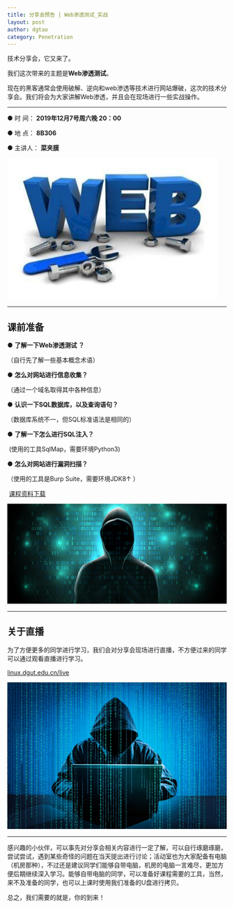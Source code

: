 ```yaml
---
title: 分享会预告 | Web渗透测试_实战
layout: post
author: dgtao
category: Penetration
---
```

技术分享会，它又来了。

我们这次带来的主题是**Web渗透测试**。

现在的黑客通常会使用破解、逆向和web渗透等技术进行网站爆破，这次的技术分享会。我们将会为大家讲解Web渗透，并且会在现场进行一些实战操作。    


----

 ●  时   间： **2019年12月7号周六晚 20：00**  

 ●  地   点： **8B306**  

 ●  主讲人： **菜夹膜**   

![](/assets/linuxTwo/one.png)

---

## 课前准备


 ●  **了解一下Web渗透测试 ？**  

  （自行先了解一些基本概念术语）  

 ●  **怎么对网站进行信息收集？**  

  （通过一个域名取得其中各种信息）  

 ● **认识一下SQL数据库，以及查询语句？**

  （数据库系统不一，但SQL标准语法是相同的）  

 ●  **了解一下怎么进行SQL注入？**  

​     (使用的工具SqlMap，需要环境Python3)  

 ●  **怎么对网站进行漏洞扫描？**  

   （使用的工具是Burp Suite，需要环境JDK8↑ ）  

​               [课程资料下载](http://pan.dgut.edu.cn/drive/share/open_sharepage/6f3e1fda-b2fe-4b63-9ab5-be2a76f04144:bingosoft)  
>
![](/assets/linuxTwo/two.png)  

---

## 关于直播

为了方便更多的同学进行学习，我们会对分享会现场进行直播，不方便过来的同学可以通过观看直播进行学习。

 [linux.dgut.edu.cn/live]( linux.dgut.edu.cn/live )

![](/assets/linuxTwo/three.jpg)

---

 感兴趣的小伙伴，可以事先对分享会相关内容进行一定了解，可以自行琢磨琢磨，尝试尝试，遇到某些奇怪的问题在当天提出进行讨论；活动室也为大家配备有电脑（机房那种），不过还是建议同学们能够自带电脑，机房的电脑一言难尽，更加方便后期继续深入学习。能够自带电脑的同学，可以准备好课程需要的工具，当然，来不及准备的同学，也可以上课时使用我们准备的U盘进行拷贝。

总之，我们需要的就是，你的到来！ 


